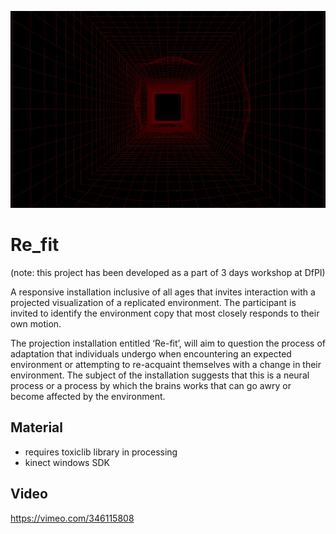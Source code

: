 ![main image](image.jpeg)

# Re_fit
(note: this project has been developed as a part of 3 days workshop at DfPI)

A responsive installation inclusive of all ages that invites interaction with a projected visualization of a replicated environment. The participant is invited to identify the environment copy that most closely responds to their own motion.

The projection installation entitled ‘Re-fit’, will aim to question the process of adaptation that individuals undergo when encountering an expected environment or attempting to re-acquaint themselves with a change in their environment. The subject of the installation suggests that this is a neural process or a process by which the brains works that can go awry or become affected by the environment. 


## Material
* requires toxiclib library in processing
* kinect windows SDK

## Video
https://vimeo.com/346115808
